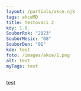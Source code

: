 ```yaml
---
layout: /partials/akce.njk
tags: akceMD
title: testovaci 2
kdy: 1.8.
SouborRok: "2023"
SouborMesic: "08"
SouborDen: "01"
kde: test
foto: /images/akce/1.png
alt: test
myTags: test
---
```

t﻿est